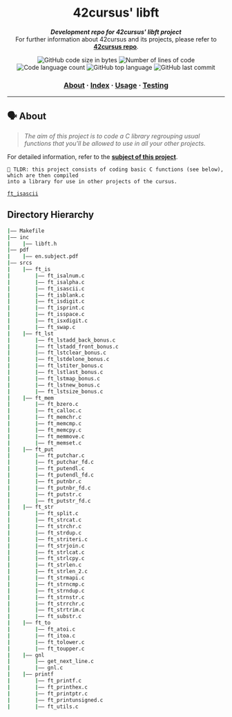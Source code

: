 

<h1 align="center">
	42cursus' libft
</h1>

<p align="center">
	<b><i>Development repo for 42cursus' libft project</i></b><br>
	For further information about 42cursus and its projects, please refer to <a href="https://github.com/appinha/42cursus"><b>42cursus repo</b></a>.
</p>

<p align="center">
	<img alt="GitHub code size in bytes" src="https://img.shields.io/github/languages/code-size/Aelbakouri/libft?color=blueviolet" />
	<img alt="Number of lines of code" src="https://img.shields.io/tokei/lines/github/Aelbakouri/libft?color=blueviolet" />
	<img alt="Code language count" src="https://img.shields.io/github/languages/count/Aelbakouri/libft?color=blue" />
	<img alt="GitHub top language" src="https://img.shields.io/github/languages/top/Aelbakouri/libft?color=blue" />
	<img alt="GitHub last commit" src="https://img.shields.io/github/last-commit/Aelbakouri/libft?color=brightgreen" />
</p>

<h3 align="center">
	<a href="#%EF%B8%8F-about">About</a>
	<span> · </span>
	<a href="#-index">Index</a>
	<span> · </span>
	<a href="#%EF%B8%8F-usage">Usage</a>
	<span> · </span>
	<a href="#-testing">Testing</a>
</h3>

---

## 🗣️ About

> _The aim of this project is to code a C library regrouping usual functions that you'll be allowed to use in all your other projects._

For detailed information, refer to the [**subject of this project**](https://github.com/appinha/42cursus/tree/master/_PDFs).

	🚀 TLDR: this project consists of coding basic C functions (see below), which are then compiled
	into a library for use in other projects of the cursus.

[`ft_isascii`](srcs/ft_is/ft_isascii.c)
## Directory Hierarchy
```bash
|—— Makefile
|—— inc
|    |—— libft.h
|—— pdf
|    |—— en.subject.pdf
|—— srcs
|    |—— ft_is
|        |—— ft_isalnum.c
|        |—— ft_isalpha.c
|        |—— ft_isascii.c
|        |—— ft_isblank.c
|        |—— ft_isdigit.c
|        |—— ft_isprint.c
|        |—— ft_isspace.c
|        |—— ft_isxdigit.c
|        |—— ft_swap.c
|    |—— ft_lst
|        |—— ft_lstadd_back_bonus.c
|        |—— ft_lstadd_front_bonus.c
|        |—— ft_lstclear_bonus.c
|        |—— ft_lstdelone_bonus.c
|        |—— ft_lstiter_bonus.c
|        |—— ft_lstlast_bonus.c
|        |—— ft_lstmap_bonus.c
|        |—— ft_lstnew_bonus.c
|        |—— ft_lstsize_bonus.c
|    |—— ft_mem
|        |—— ft_bzero.c
|        |—— ft_calloc.c
|        |—— ft_memchr.c
|        |—— ft_memcmp.c
|        |—— ft_memcpy.c
|        |—— ft_memmove.c
|        |—— ft_memset.c
|    |—— ft_put
|        |—— ft_putchar.c
|        |—— ft_putchar_fd.c
|        |—— ft_putendl.c
|        |—— ft_putendl_fd.c
|        |—— ft_putnbr.c
|        |—— ft_putnbr_fd.c
|        |—— ft_putstr.c
|        |—— ft_putstr_fd.c
|    |—— ft_str
|        |—— ft_split.c
|        |—— ft_strcat.c
|        |—— ft_strchr.c
|        |—— ft_strdup.c
|        |—— ft_striteri.c
|        |—— ft_strjoin.c
|        |—— ft_strlcat.c
|        |—— ft_strlcpy.c
|        |—— ft_strlen.c
|        |—— ft_strlen_2.c
|        |—— ft_strmapi.c
|        |—— ft_strncmp.c
|        |—— ft_strndup.c
|        |—— ft_strnstr.c
|        |—— ft_strrchr.c
|        |—— ft_strtrim.c
|        |—— ft_substr.c
|    |—— ft_to
|        |—— ft_atoi.c
|        |—— ft_itoa.c
|        |—— ft_tolower.c
|        |—— ft_toupper.c
|    |—— gnl
|        |—— get_next_line.c
|        |—— gnl.c
|    |—— printf
|        |—— ft_printf.c
|        |—— ft_printhex.c
|        |—— ft_printptr.c
|        |—— ft_printunsigned.c
|        |—— ft_utils.c
```
